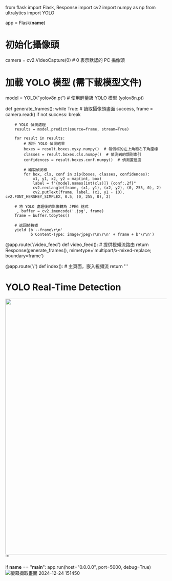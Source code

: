 from flask import Flask, Response
import cv2
import numpy as np
from ultralytics import YOLO

app = Flask(__name__)

# 初始化攝像頭
camera = cv2.VideoCapture(0)  # 0 表示默認的 PC 攝像頭

# 加載 YOLO 模型 (需下載模型文件)
model = YOLO("yolov8n.pt")  # 使用輕量級 YOLO 模型 (yolov8n.pt)


def generate_frames():
    while True:
        # 讀取攝像頭畫面
        success, frame = camera.read()
        if not success:
            break

        # YOLO 偵測處理
        results = model.predict(source=frame, stream=True)

        for result in results:
            # 解析 YOLO 偵測結果
            boxes = result.boxes.xyxy.numpy()  # 每個框的左上角和右下角座標
            classes = result.boxes.cls.numpy()  # 偵測到的類別索引
            confidences = result.boxes.conf.numpy()  # 偵測置信度

            # 繪製偵測框
            for box, cls, conf in zip(boxes, classes, confidences):
                x1, y1, x2, y2 = map(int, box)
                label = f"{model.names[int(cls)]} {conf:.2f}"
                cv2.rectangle(frame, (x1, y1), (x2, y2), (0, 255, 0), 2)
                cv2.putText(frame, label, (x1, y1 - 10), cv2.FONT_HERSHEY_SIMPLEX, 0.5, (0, 255, 0), 2)

        # 將 YOLO 處理後的影像轉為 JPEG 格式
        _, buffer = cv2.imencode('.jpg', frame)
        frame = buffer.tobytes()

        # 返回幀數據
        yield (b'--frame\r\n'
               b'Content-Type: image/jpeg\r\n\r\n' + frame + b'\r\n')


@app.route('/video_feed')
def video_feed():
    # 提供視頻流路由
    return Response(generate_frames(), mimetype='multipart/x-mixed-replace; boundary=frame')


@app.route('/')
def index():
    # 主頁面，嵌入視頻流
    return '''
    <html>
    <head>
        <title>YOLO Real-Time Detection</title>
    </head>
    <body>
        <h1>YOLO Real-Time Detection</h1>
        <img src="/video_feed" width="800">
    </body>
    </html>
    '''


if __name__ == "__main__":
    app.run(host="0.0.0.0", port=5000, debug=True)
![螢幕擷取畫面 2024-12-24 151450](https://github.com/user-attachments/assets/3c63ab44-f521-4c45-8f11-163c26d3642f)

